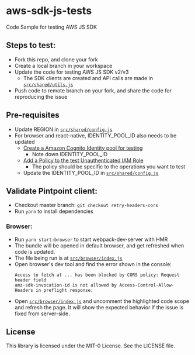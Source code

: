 # aws-sdk-js-tests

Code Sample for testing AWS JS SDK

## Steps to test:

- Fork this repo, and clone your fork
- Create a local branch in your workspace
- Update the code for testing AWS JS SDK v2/v3
  - The SDK clients are created and API calls are made in [`src/shared/utils.js`](./src/shared/utils.js)
- Push code to remote branch on your fork, and share the code for reproducing the issue

## Pre-requisites

- Update REGION in [`src/shared/config.js`](./src/shared/config.js)
- For browser and react-native, IDENTITY_POOL_ID also needs to be updated
  - [Create a Amazon Cognito Identity pool for testing](https://docs.aws.amazon.com/sdk-for-javascript/v2/developer-guide/getting-started-browser.html#getting-started-browser-create-identity-pool)
    - Note down IDENTITY_POOL_ID
  - [Add a Policy to the test Unauthenticated IAM Role](https://docs.aws.amazon.com/sdk-for-javascript/v2/developer-guide/getting-started-browser.html#getting-started-browser-iam-role)
    - The policy should be specific to the operations you want to test
  - Update the IDENTITY_POOL_ID in [`src/shared/config.js`](./src/shared/config.js)

## Validate Pintpoint client:

- Checkout master branch: `git checkout retry-headers-cors`
- Run `yarn` to install dependencies

### Browser:

- Run `yarn start:browser` to start webpack-dev-server with HMR
- The bundle will be opened in default browser, and get refreshed when code is updated.
- The file being run is at [`src/browser/index.js`](./src/browser/index.js)
- Open browser's dev tool and find the error shown in the console:
  ```
  Access to fetch at ... has been blocked by CORS policy: Request header field
  amz-sdk-invocation-id is not allowed by Access-Control-Allow-Headers in preflight response.
  ```
- Open [`src/browser/index.js`](./src/browser/index.js) and uncomment the highlighted
  code scope and refresh the page. It will show the expected behavior if the issue
  is fixed from server-side.

## License

This library is licensed under the MIT-0 License. See the LICENSE file.
